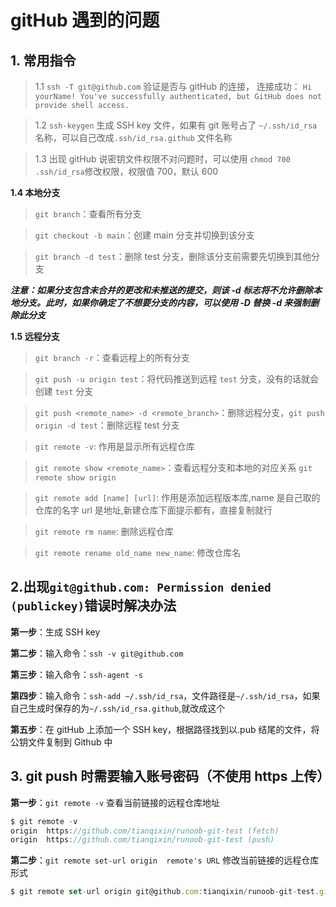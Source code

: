 # gitHub 遇到的问题

## 1. 常用指令

> 1.1 `ssh -T git@github.com` 验证是否与 gitHub 的连接，
> 连接成功： `Hi yourName! You've successfully authenticated, but GitHub does not provide shell access.`

> 1.2 `ssh-keygen` 生成 SSH key 文件，如果有 git 账号占了 `~/.ssh/id_rsa`名称，可以自己改成`.ssh/id_rsa.github` 文件名称

> 1.3 出现 gitHub 说密钥文件权限不对问题时，可以使用 `chmod 700 .ssh/id_rsa`修改权限，权限值 700，默认 600

**1.4 本地分支**

> `git branch`：查看所有分支

> `git checkout -b main`：创建 main 分支并切换到该分支

> `git branch -d test`：删除 test 分支，删除该分支前需要先切换到其他分支

**_注意：如果分支包含未合并的更改和未推送的提交，则该 -d 标志将不允许删除本地分支。此时，如果你确定了不想要分支的内容，可以使用 -D 替换 -d 来强制删除此分支_**

**1.5 远程分支**

> `git branch -r`：查看远程上的所有分支

> `git push -u origin test`：将代码推送到远程 `test` 分支，没有的话就会创建 `test` 分支

> `git push <remote_name> -d <remote_branch>`：删除远程分支，`git push origin -d test`：删除远程 test 分支

> `git remote -v`: 作用是显示所有远程仓库

> `git remote show <remote_name>`：查看远程分支和本地的对应关系 `git remote show origin`

> `git remote add [name] [url]`: 作用是添加远程版本库,name 是自己取的仓库的名字 url 是地址,新建仓库下面提示都有，直接复制就行

> `git remote rm name`: 删除远程仓库

> `git remote rename old_name new_name`: 修改仓库名

## 2.出现`git@github.com: Permission denied (publickey)`错误时解决办法

**第一步**：生成 SSH key

**第二步**：输入命令：`ssh -v git@github.com`

**第三步**：输入命令：`ssh-agent -s`

**第四步**：输入命令：`ssh-add ~/.ssh/id_rsa`，文件路径是`~/.ssh/id_rsa`，如果自己生成时保存的为`~/.ssh/id_rsa.github`,就改成这个

**第五步**：在 gitHub 上添加一个 SSH key，根据路径找到以.pub 结尾的文件，将公钥文件复制到 Github 中

## 3. git push 时需要输入账号密码（不使用 https 上传）

**第一步**：`git remote -v` 查看当前链接的远程仓库地址

```js
$ git remote -v
origin  https://github.com/tianqixin/runoob-git-test (fetch)
origin  https://github.com/tianqixin/runoob-git-test (push)
```

**第二步**：`git remote set-url origin  remote's URL` 修改当前链接的远程仓库形式

```js
$ git remote set-url origin git@github.com:tianqixin/runoob-git-test.git
```
